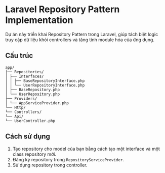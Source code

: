 # Laravel Repository Pattern Implementation

Dự án này triển khai Repository Pattern trong Laravel, giúp tách biệt logic truy cập dữ liệu khỏi controllers và tăng tính module hóa của ứng dụng.

## Cấu trúc

```
app/
├── Repositories/
│ ├── Interfaces/
│ │ ├── BaseRepositoryInterface.php
│ │ └── UserRepositoryInterface.php
│ ├── BaseRepository.php
│ └── UserRepository.php
├── Providers/
│ └── AppServiceProvider.php
└── Http/
└── Controllers/
└── Api/
└── UserController.php
```

## Cách sử dụng

1. Tạo repository cho model của bạn bằng cách tạo một interface và một class repository mới.
2. Đăng ký repository trong `RepositoryServiceProvider`.
3. Sử dụng repository trong controller.


